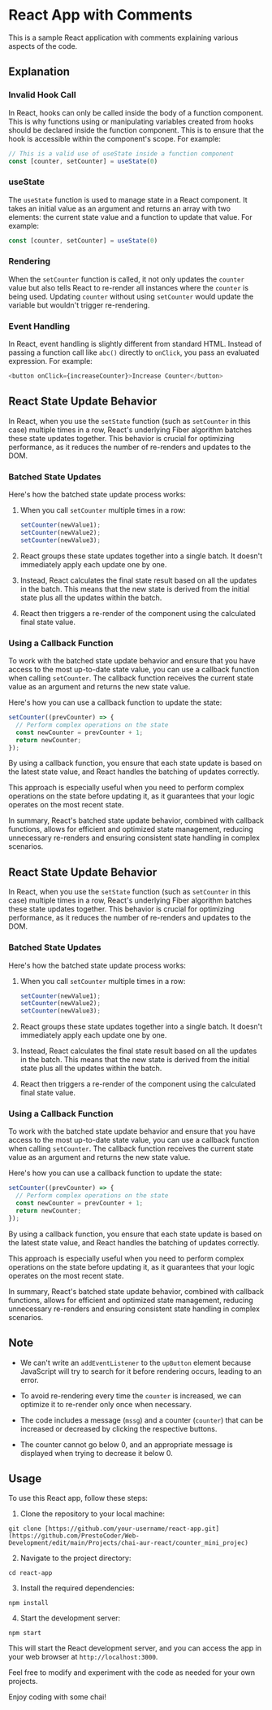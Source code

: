 
# React App with Comments

This is a sample React application with comments explaining various aspects of the code.

## Explanation

### Invalid Hook Call

In React, hooks can only be called inside the body of a function component. This is why functions using or manipulating variables created from hooks should be declared inside the function component. This is to ensure that the hook is accessible within the component's scope. For example:

```javascript
// This is a valid use of useState inside a function component
const [counter, setCounter] = useState(0)
```

### useState

The `useState` function is used to manage state in a React component. It takes an initial value as an argument and returns an array with two elements: the current state value and a function to update that value. For example:

```javascript
const [counter, setCounter] = useState(0)
```

### Rendering

When the `setCounter` function is called, it not only updates the `counter` value but also tells React to re-render all instances where the `counter` is being used. Updating `counter` without using `setCounter` would update the variable but wouldn't trigger re-rendering.

### Event Handling

In React, event handling is slightly different from standard HTML. Instead of passing a function call like `abc()` directly to `onClick`, you pass an evaluated expression. For example:

```javascript
<button onClick={increaseCounter}>Increase Counter</button>
```

## React State Update Behavior

In React, when you use the `setState` function (such as `setCounter` in this case) multiple times in a row, React's underlying Fiber algorithm batches these state updates together. This behavior is crucial for optimizing performance, as it reduces the number of re-renders and updates to the DOM.

### Batched State Updates

Here's how the batched state update process works:

1. When you call `setCounter` multiple times in a row:

   ```javascript
   setCounter(newValue1);
   setCounter(newValue2);
   setCounter(newValue3);
   ```

2. React groups these state updates together into a single batch. It doesn't immediately apply each update one by one.

3. Instead, React calculates the final state result based on all the updates in the batch. This means that the new state is derived from the initial state plus all the updates within the batch.

4. React then triggers a re-render of the component using the calculated final state value.

### Using a Callback Function

To work with the batched state update behavior and ensure that you have access to the most up-to-date state value, you can use a callback function when calling `setCounter`. The callback function receives the current state value as an argument and returns the new state value.

Here's how you can use a callback function to update the state:

```javascript
setCounter((prevCounter) => {
  // Perform complex operations on the state
  const newCounter = prevCounter + 1;
  return newCounter;
});
```

By using a callback function, you ensure that each state update is based on the latest state value, and React handles the batching of updates correctly.

This approach is especially useful when you need to perform complex operations on the state before updating it, as it guarantees that your logic operates on the most recent state.

In summary, React's batched state update behavior, combined with callback functions, allows for efficient and optimized state management, reducing unnecessary re-renders and ensuring consistent state handling in complex scenarios.

## React State Update Behavior

In React, when you use the `setState` function (such as `setCounter` in this case) multiple times in a row, React's underlying Fiber algorithm batches these state updates together. This behavior is crucial for optimizing performance, as it reduces the number of re-renders and updates to the DOM.

### Batched State Updates

Here's how the batched state update process works:

1. When you call `setCounter` multiple times in a row:

   ```javascript
   setCounter(newValue1);
   setCounter(newValue2);
   setCounter(newValue3);
   ```

2. React groups these state updates together into a single batch. It doesn't immediately apply each update one by one.

3. Instead, React calculates the final state result based on all the updates in the batch. This means that the new state is derived from the initial state plus all the updates within the batch.

4. React then triggers a re-render of the component using the calculated final state value.

### Using a Callback Function

To work with the batched state update behavior and ensure that you have access to the most up-to-date state value, you can use a callback function when calling `setCounter`. The callback function receives the current state value as an argument and returns the new state value.

Here's how you can use a callback function to update the state:

```javascript
setCounter((prevCounter) => {
  // Perform complex operations on the state
  const newCounter = prevCounter + 1;
  return newCounter;
});
```

By using a callback function, you ensure that each state update is based on the latest state value, and React handles the batching of updates correctly.

This approach is especially useful when you need to perform complex operations on the state before updating it, as it guarantees that your logic operates on the most recent state.

In summary, React's batched state update behavior, combined with callback functions, allows for efficient and optimized state management, reducing unnecessary re-renders and ensuring consistent state handling in complex scenarios.

## Note

- We can't write an `addEventListener` to the `upButton` element because JavaScript will try to search for it before rendering occurs, leading to an error.

- To avoid re-rendering every time the `counter` is increased, we can optimize it to re-render only once when necessary.

- The code includes a message (`mssg`) and a counter (`counter`) that can be increased or decreased by clicking the respective buttons.

- The counter cannot go below 0, and an appropriate message is displayed when trying to decrease it below 0.

## Usage

To use this React app, follow these steps:

1. Clone the repository to your local machine:

```shell
git clone [https://github.com/your-username/react-app.git](https://github.com/PrestoCoder/Web-Development/edit/main/Projects/chai-aur-react/counter_mini_projec)
```

2. Navigate to the project directory:

```shell
cd react-app
```

3. Install the required dependencies:

```shell
npm install
```

4. Start the development server:

```shell
npm start
```

This will start the React development server, and you can access the app in your web browser at `http://localhost:3000`.

Feel free to modify and experiment with the code as needed for your own projects.

Enjoy coding with some chai!
```

